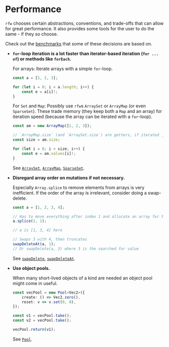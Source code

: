 # Performance

`rfw` chooses certain abstractions, conventions, and trade-offs that can allow for great performance. It also provides some tools for the user to do the same - if they so choose.

Check out the [benchmarks](/benchmarks/) that some of these decisions are based on.

-   **`for`-loop iteration is a lot faster than iterator-based iteration (`for ... of`) or methods like `forEach`.**

    For arrays: Iterate arrays with a simple `for`-loop.

    ```ts
    const a = [1, 2, 3];

    for (let i = 0; i < a.length; i++) {
        const e = a[i]!;
    }
    ```

    For `Set` and `Map`: Possibly use `rfw`s `ArraySet` or `ArrayMap` (or even `SparseSet`). These trade memory (they keep both a `Map` and an array) for iteration speed (because the array can be iterated with a `for`-loop).

    ```ts
    const am = new ArrayMap([1, 2, 3]);

    // `ArrayMap.size` (and `ArraySet.size`) are getters, if iterated _very_ often it's better to save the function call
    const size = am.size;

    for (let i = 0; i < size; i++) {
        const e = am.values[i]!;
    }
    ```

    See [`ArraySet`](/reference/classes/ArraySet.html), [`ArrayMap`](/reference/classes/ArrayMap.html), [`SparseSet`](/reference/classes/SparseSet.html).

-   **Disregard array order on mutations if not necessary.**

    Especially `Array.splice` to remove elements from arrays is very inefficient. If the order of the array is irrelevant, consider doing a swap-delete.

    ```ts
    const a = [1, 2, 3, 4];

    // Has to move everything after index 1 and allocate an array for the return value
    a.splice(1, 1);

    // a is [1, 3, 4] here

    // Swaps 3 with 4, then truncates
    swapDeleteAt(a, 1);
    // Or swapDelete(a, 3) where 3 is the searched for value
    ```

    See [`swapDelete`](/reference/functions/swapDelete.html), [`swapDeleteAt`](/reference/functions/swapDeleteAt.html).

-   **Use object pools.**

    When many short-lived objects of a kind are needed an object pool might come in useful.

    ```ts
    const vecPool = new Pool<Vec2>({
        create: () => Vec2.zero(),
        reset: v => v.set(0, 0),
    });

    const v1 = vecPool.take();
    const v2 = vecPool.take();

    vecPool.return(v1);
    ```

    See [`Pool`](/reference/classes/Pool.html).
